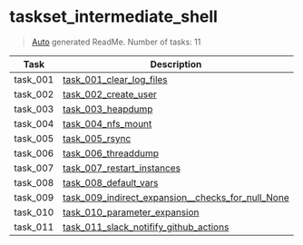 # taskset_intermediate_shell

> [Auto](https://github.com/codeaprendiz/learn_fullstack/blob/main/home/php/intermediate/taskset_intermediate_php/task_004_createGlobalMarkdownTable/generate-readme.php) generated ReadMe. Number of tasks: 11

| Task     | Description                                                                                                                       |
|----------|-----------------------------------------------------------------------------------------------------------------------------------|
| task_001 | [task_001_clear_log_files](taskset_intermediate_shell/task_001_clear_log_files)                                                   |
| task_002 | [task_002_create_user](taskset_intermediate_shell/task_002_create_user)                                                           |
| task_003 | [task_003_heapdump](taskset_intermediate_shell/task_003_heapdump)                                                                 |
| task_004 | [task_004_nfs_mount](taskset_intermediate_shell/task_004_nfs_mount)                                                               |
| task_005 | [task_005_rsync](taskset_intermediate_shell/task_005_rsync)                                                                       |
| task_006 | [task_006_threaddump](taskset_intermediate_shell/task_006_threaddump)                                                             |
| task_007 | [task_007_restart_instances](taskset_intermediate_shell/task_007_restart_instances)                                               |
| task_008 | [task_008_default_vars](taskset_intermediate_shell/task_008_default_vars)                                                         |
| task_009 | [task_009_indirect_expansion__checks_for_null_None](taskset_intermediate_shell/task_009_indirect_expansion__checks_for_null_None) |
| task_010 | [task_010_parameter_expansion](taskset_intermediate_shell/task_010_parameter_expansion)                                           |
| task_011 | [task_011_slack_notifify_github_actions](taskset_intermediate_shell/task_011_slack_notifify_github_actions)                       |
